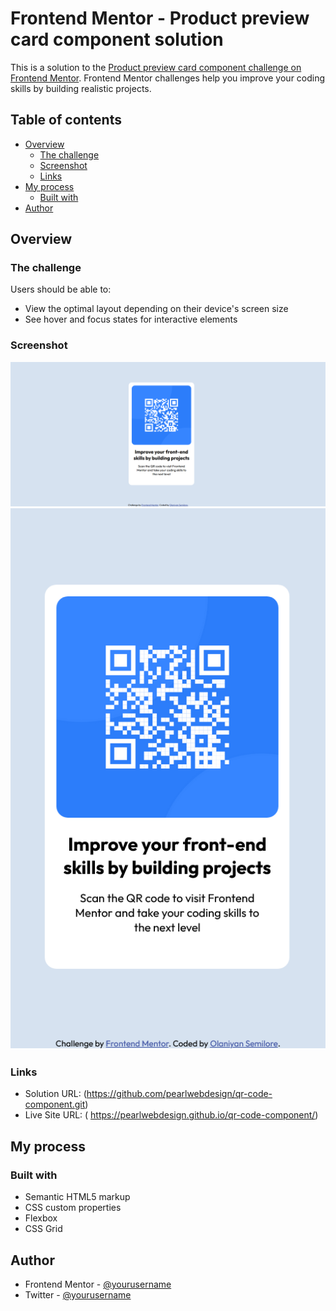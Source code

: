 # Frontend Mentor - Product preview card component solution

This is a solution to the [Product preview card component challenge on Frontend Mentor](https://www.frontendmentor.io/challenges/qr-code-component-GO7UmttRfa). Frontend Mentor challenges help you improve your coding skills by building realistic projects. 

## Table of contents

- [Overview](#overview)
  - [The challenge](#the-challenge)
  - [Screenshot](#screenshot)
  - [Links](#links)
- [My process](#my-process)
  - [Built with](#built-with)
- [Author](#author)

## Overview

### The challenge

Users should be able to:

- View the optimal layout depending on their device's screen size
- See hover and focus states for interactive elements

### Screenshot

![](images/desktop.png)
![](images/mobile.png)

### Links

- Solution URL: (https://github.com/pearlwebdesign/qr-code-component.git)
- Live Site URL: ( https://pearlwebdesign.github.io/qr-code-component/)

## My process

### Built with

- Semantic HTML5 markup
- CSS custom properties
- Flexbox
- CSS Grid

## Author

- Frontend Mentor - [@yourusername](https://www.frontendmentor.io/profile/pearlwebdesign)
- Twitter - [@yourusername](https://www.twitter.com/abeke___)
